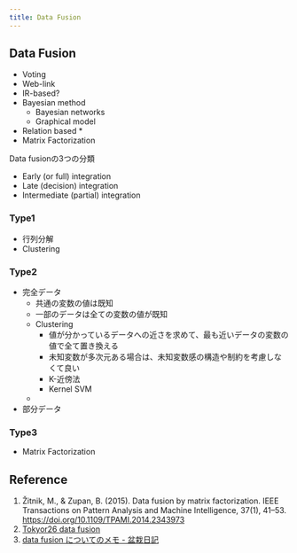 ```yaml
---
title: Data Fusion
---
```


## Data Fusion

* Voting
* Web-link
* IR-based?
* Bayesian method
    * Bayesian networks
    * Graphical model
* Relation based
    * 
* Matrix Factorization

Data fusionの3つの分類

* Early (or full) integration
* Late (decision) integration
* Intermediate (partial) integration


### Type1
* 行列分解
* Clustering

### Type2
* 完全データ
    * 共通の変数の値は既知
    * 一部のデータは全ての変数の値が既知
    * Clustering
        * 値が分かっているデータへの近さを求めて、最も近いデータの変数の値で全て置き換える
        * 未知変数が多次元ある場合は、未知変数感の構造や制約を考慮しなくて良い
        * K-近傍法
        * Kernel SVM
    * 
* 部分データ

### Type3
* Matrix Factorization

## Reference
1. Žitnik, M., & Zupan, B. (2015). Data fusion by matrix factorization. IEEE Transactions on Pattern Analysis and Machine Intelligence, 37(1), 41–53. https://doi.org/10.1109/TPAMI.2014.2343973
2. [Tokyor26 data fusion](https://www.slideshare.net/yokkuns/tokyor26-data-fusion)
1. [data fusion についてのメモ - 盆栽日記](http://d.hatena.ne.jp/dichika/20110907/1315359207)


